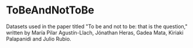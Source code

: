 # ToBeAndNotToBe

Datasets used in the paper titled "To be and not to be: that is the question," written by María Pilar Agustín-Llach, Jónathan Heras, Gadea Mata, Kiriaki Palapanidi and Julio Rubio.
